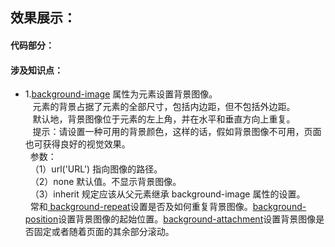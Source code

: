 ## 效果展示：
#### 代码部分：
#### 涉及知识点：
- 1.[background-image](http://www.w3school.com.cn/cssref/pr_background-image.asp) 属性为元素设置背景图像。  
&nbsp;&nbsp; 元素的背景占据了元素的全部尺寸，包括内边距，但不包括外边距。  
&nbsp;&nbsp; 默认地，背景图像位于元素的左上角，并在水平和垂直方向上重复。  
&nbsp;&nbsp; 提示：请设置一种可用的背景颜色，这样的话，假如背景图像不可用，页面也可获得良好的视觉效果。  
&nbsp;&nbsp;参数：  
&nbsp;&nbsp;（1）url('URL')	指向图像的路径。  
&nbsp;&nbsp;（2）none	默认值。不显示背景图像。  
&nbsp;&nbsp;（3）inherit	规定应该从父元素继承 background-image 属性的设置。  
&nbsp;&nbsp;常和[ background-repeat](http://www.w3school.com.cn/cssref/pr_background-repeat.asp)设置是否及如何重复背景图像。[background-position](http://www.w3school.com.cn/cssref/pr_background-position.asp)设置背景图像的起始位置。[background-attachment](http://www.w3school.com.cn/cssref/pr_background-attachment.asp)设置背景图像是否固定或者随着页面的其余部分滚动。
